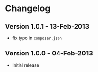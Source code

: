 # Changelog

## Version 1.0.1 - 13-Feb-2013

- fix typo in `composer.json`


## Version 1.0.0 - 04-Feb-2013

- Initial release

